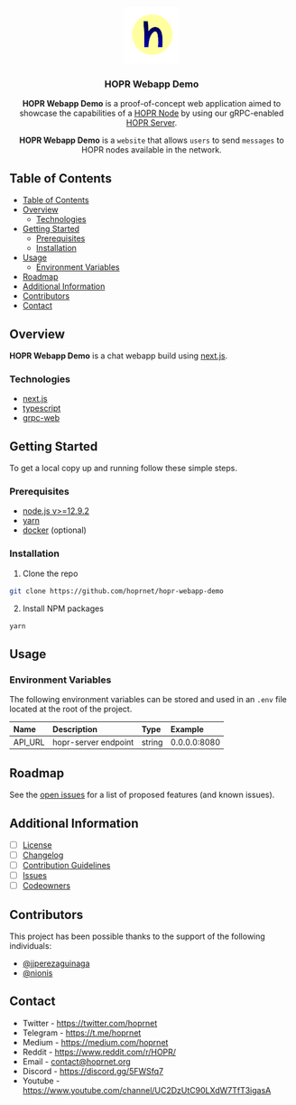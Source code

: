 <!-- INTRODUCTION -->
<p align="center">
  <a href="https://hoprnet.org" target="_blank" rel="noopener noreferrer">
    <img width="100" src="https://github.com/hoprnet/hopr-assets/blob/master/v1/logo/hopr_logo_padded.png?raw=true" alt="HOPR Logo">
  </a>
  
  <!-- Title Placeholder -->
  <h3 align="center">HOPR Webapp Demo</h3>
  <p align="center">
    <b>HOPR Webapp Demo</b> is a proof-of-concept web application aimed to showcase the capabilities of a <a href="https://github.com/hoprnet/hopr-core" target="_blank" rel="noopener noreferrer"> HOPR Node</a> by using our gRPC-enabled <a href="https://github.com/hoprnet/hopr-server" target="_blank" rel="noopener noreferrer">
HOPR Server</a>.
  </p>
  <p align="center">
    <b>HOPR Webapp Demo</b> is a <code>website</code> that allows <code>users</code> to send <code>messages</code> to HOPR nodes available in the network.
  </p>
</p>

<!-- BADGES -->
<p align="center">
  <!-- <a href="#"><img src="https://img.shields.io/static/v1?label=change&message=me&color=yellow" alt="Replace Me"></a> -->
</p>

<!-- TABLE OF CONTENTS -->

## Table of Contents

- [Table of Contents](#table-of-contents)
- [Overview](#overview)
  - [Technologies](#technologies)
- [Getting Started](#getting-started)
  - [Prerequisites](#prerequisites)
  - [Installation](#installation)
- [Usage](#usage)
  - [Environment Variables](#environment-variables)
- [Roadmap](#roadmap)
- [Additional Information](#additional-information)
- [Contributors](#contributors)
- [Contact](#contact)

<!-- OVERVIEW -->

## Overview

**HOPR Webapp Demo** is a chat webapp build using [next.js](https://nextjs.org/).

### Technologies

- [next.js](https://github.com/vercel/next.js)
- [typescript](https://www.typescriptlang.org/)
- [grpc-web](https://github.com/grpc/grpc-web)

<!-- GETTING STARTED -->

## Getting Started

To get a local copy up and running follow these simple steps.

### Prerequisites

- [node.js v>=12.9.2](https://nodejs.org/)
- [yarn](https://yarnpkg.com/)
- [docker](https://www.docker.com/) (optional)

### Installation

1. Clone the repo

```sh
git clone https://github.com/hoprnet/hopr-webapp-demo
```

2. Install NPM packages

```sh
yarn
```

<!-- USAGE EXAMPLES -->

## Usage

### Environment Variables

The following environment variables can be stored and used in an `.env` file located at the root of the project.

| Name    | Description          | Type   | Example      |
| :------ | :------------------- | :----- | :----------- |
| API_URL | hopr-server endpoint | string | 0.0.0.0:8080 |

<!-- ROADMAP -->

## Roadmap

See the [open issues](https://github.com/hoprnet/hopr-webapp-demo/issues) for a list of proposed features (and known issues).

<!-- ADDITIONAL INFORMATION -->

## Additional Information

- [ ] [License](./LICENSE.md)
- [ ] [Changelog](./CHANGELOG.md)
- [ ] [Contribution Guidelines](./CONTRIBUTING.md)
- [ ] [Issues](./issues)
- [ ] [Codeowners](./CODEOWNERS.md)

<!-- CONTRIBUTORS -->

## Contributors

This project has been possible thanks to the support of the following individuals:

- [@jjperezaguinaga](https://github.com/jjperezaguinaga)
- [@nionis](https://github.com/nionis)

<!-- CONTACT -->

## Contact

- Twitter - https://twitter.com/hoprnet
- Telegram - https://t.me/hoprnet
- Medium - https://medium.com/hoprnet
- Reddit - https://www.reddit.com/r/HOPR/
- Email - contact@hoprnet.org
- Discord - https://discord.gg/5FWSfq7
- Youtube - https://www.youtube.com/channel/UC2DzUtC90LXdW7TfT3igasA
